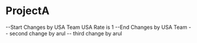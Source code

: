 # ProjectA
--Start Changes by USA Team
USA Rate is 1
--End Changes by USA Team
-- second change by arul
-- third change by arul
